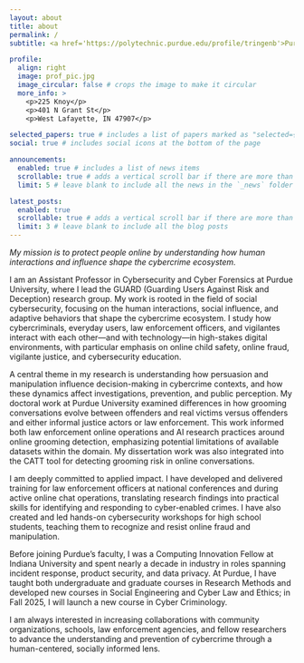 ```yaml
---
layout: about
title: about
permalink: /
subtitle: <a href='https://polytechnic.purdue.edu/profile/tringenb'>Purdue University</a>

profile:
  align: right
  image: prof_pic.jpg
  image_circular: false # crops the image to make it circular
  more_info: >
    <p>225 Knoy</p>
    <p>401 N Grant St</p>
    <p>West Lafayette, IN 47907</p>

selected_papers: true # includes a list of papers marked as "selected={true}"
social: true # includes social icons at the bottom of the page

announcements:
  enabled: true # includes a list of news items
  scrollable: true # adds a vertical scroll bar if there are more than 3 news items
  limit: 5 # leave blank to include all the news in the `_news` folder

latest_posts:
  enabled: true
  scrollable: true # adds a vertical scroll bar if there are more than 3 new posts items
  limit: 3 # leave blank to include all the blog posts
---
```

_My mission is to protect people online by understanding how human interactions and influence shape the cybercrime ecosystem._

I am an Assistant Professor in Cybersecurity and Cyber Forensics at Purdue University, where I lead the GUARD (Guarding Users Against Risk and Deception) research group. My work is rooted in the field of social cybersecurity, focusing on the human interactions, social influence, and adaptive behaviors that shape the cybercrime ecosystem. I study how cybercriminals, everyday users, law enforcement officers, and vigilantes interact with each other—and with technology—in high-stakes digital environments, with particular emphasis on online child safety, online fraud, vigilante justice, and cybersecurity education.

A central theme in my research is understanding how persuasion and manipulation influence decision-making in cybercrime contexts, and how these dynamics affect investigations, prevention, and public perception. My doctoral work at Purdue University examined differences in how grooming conversations evolve between offenders and real victims versus offenders and either informal justice actors or law enforcement. This work informed both law enforcement online operations and AI research practices around online grooming detection, emphasizing potential limitations of available datasets within the domain. My dissertation work was also integrated into the CATT tool for detecting grooming risk in online conversations.

I am deeply committed to applied impact. I have developed and delivered training for law enforcement officers at national conferences and during active online chat operations, translating research findings into practical skills for identifying and responding to cyber-enabled crimes. I have also created and led hands-on cybersecurity workshops for high school students, teaching them to recognize and resist online fraud and manipulation.

Before joining Purdue’s faculty, I was a Computing Innovation Fellow at Indiana University and spent nearly a decade in industry in roles spanning incident response, product security, and data privacy. At Purdue, I have taught both undergraduate and graduate courses in Research Methods and developed new courses in Social Engineering and Cyber Law and Ethics; in Fall 2025, I will launch a new course in Cyber Criminology.

I am always interested in increasing collaborations with community organizations, schools, law enforcement agencies, and fellow researchers to advance the understanding and prevention of cybercrime through a human-centered, socially informed lens.



